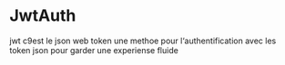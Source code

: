 # JwtAuth
jwt c9est le json web token une methoe pour l‘authentification avec les token json pour garder une experiense fluide 
